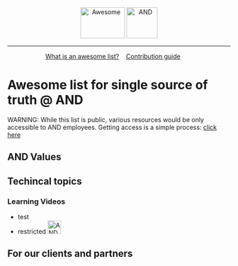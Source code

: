 <div align="center">
	<img width="100" height="70" src="https://raw.githubusercontent.com/sindresorhus/awesome/master/media/logo.svg?sanitize=true" alt="Awesome"/>
	<img width="70" height="70" src="https://avatars0.githubusercontent.com/u/8202123?s=200&v=4" alt="AND"/>
</div>
<hr/>
<p align="center">
	<a href="https://github.com/sindresorhus/awesome/blob/master/awesome.md">What is an awesome list?</a>&nbsp;&nbsp;&nbsp;
	<a href="https://github.com/sindresorhus/awesome/blob/master/contributing.md">Contribution guide</a>&nbsp;&nbsp;&nbsp;
	<a href=""></a>&nbsp;&nbsp;&nbsp;
</p>


# Awesome list for single source of truth @ AND
WARNING: While this list is public, various resources would be only accessible to AND employees. Getting access is a simple process: [click here](https://and.digital/join-us/)

## AND Values

## Techincal topics

### Learning Videos
 - test 
 - restricted <img width="30" height="30" src="https://avatars0.githubusercontent.com/u/8202123?s=200&v=4" alt="AND only"/>


## For our clients and partners
